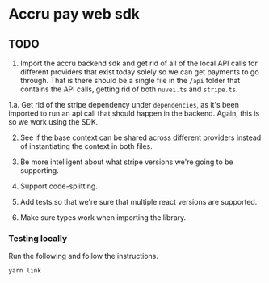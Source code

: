 # Accru pay web sdk

## TODO

1. Import the accru backend sdk and get rid of all of the local API calls for different providers that exist today solely so we can get payments to go through. That is there should be a single file in the `/api` folder that contains the API calls, getting rid of both `nuvei.ts` and `stripe.ts`.

1.a. Get rid of the stripe dependency under `dependencies`, as it's been imported to run an api call that should happen in the backend. Again, this is so we work using the SDK.

2. See if the base context can be shared across different providers instead of instantiating the context in both files.

3. Be more intelligent about what stripe versions we're going to be supporting.

4. Support code-splitting.

5. Add tests so that we're sure that multiple react versions are supported.

6. Make sure types work when importing the library.

### Testing locally

Run the following and follow the instructions.

```console
yarn link
```
